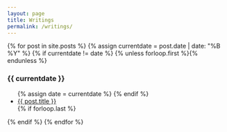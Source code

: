 ```yaml
---
layout: page
title: Writings
permalink: /writings/
---
```


<div class="writings">
{% for post in site.posts %}
{% assign currentdate = post.date | date: "%B %Y" %}
{% if currentdate != date %}
{% unless forloop.first %}</ul>{% endunless %}
<h3 id="y{{post.date | date: "%Y"}}">{{ currentdate }}</h3>
<ul>
{% assign date = currentdate %}
{% endif %}
<li><a href="{{ post.url | prepend: site.baseurl }}">{{ post.title }}</a></li>
{% if forloop.last %}</ul>{% endif %}
{% endfor %}
</div>
